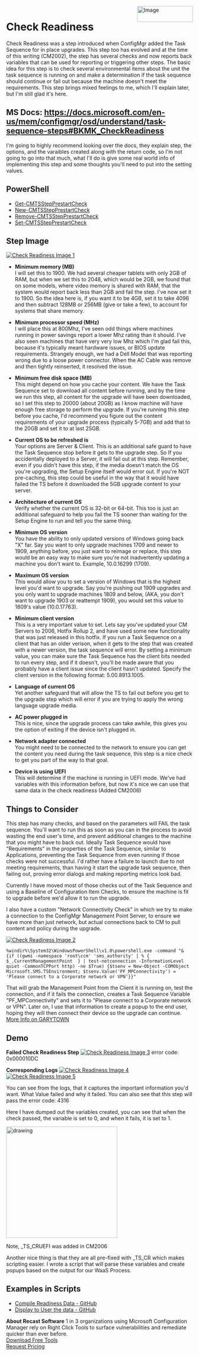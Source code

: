 <img style="float: right;" src="https://docs.recastsoftware.com/media/Recast-Logo-Dark_Horizontal_nav.png"  alt="Image" height="43" width="150">

# Check Readiness

Check Readiness was a step introduced when ConfigMgr added the Task Sequence for in place upgrades.  This step too has evolved and at the time of this writing (CM2002), the step has several checks and now reports back variables that can be used for reporting or triggering other steps.  The basic idea for this step is to check several environmental items about the unit the task sequence is running on and make a determination if the task sequence should continue or fail out because the machine doesn't meet the requirements.  This step brings mixed feelings to me, which I'll explain later, but I'm still glad it's here.

## MS Docs: <https://docs.microsoft.com/en-us/mem/configmgr/osd/understand/task-sequence-steps#BKMK_CheckReadiness>

I'm going to highly recommend looking over the docs, they explain step, the options, and the varaibles created along with the return code, so I'm not going to go into that much, what I'll do is give some real world info of implementing this step and some thoughts you'll need to put into the setting values.

## PowerShell

- [Get-CMTSStepPrestartCheck](https://docs.microsoft.com/en-us/powershell/module/configurationmanager/Get-CMTSStepPrestartCheck?view=sccm-ps)
- [New-CMTSStepPrestartCheck](https://docs.microsoft.com/en-us/powershell/module/configurationmanager/New-CMTSStepPrestartCheck?view=sccm-ps)
- [Remove-CMTSStepPrestartCheck](https://docs.microsoft.com/en-us/powershell/module/configurationmanager/Remove-CMTSStepPrestartCheck?view=sccm-ps)
- [Set-CMTSStepPrestartCheck](https://docs.microsoft.com/en-us/powershell/module/configurationmanager/Set-CMTSStepPrestartCheck?view=sccm-ps)

## Step Image

[![Check Readiness Image 1](media/CheckReadiness01.png)](media/CheckReadiness01.png)

- **Minimum memory (MB)**  
I will set this to 1900.  We had several cheaper tablets with only 2GB of RAM, but when we set this to 2048, which would be 2GB, we found that on some models, where video memory is shared with RAM, that the system would report back less than 2GB and fail the step.  I've now set it to 1900.  So the idea here is, if you want it to be 4GB, set it to take 4096 and then subtract 128MB or 256MB (give or take a few), to account for systems that share memory.

- **Minimum processor speed (MHz)**  
I will place this at 800Mhz, I've seen odd things where machines running in power savings report a lower Mhz rating than it should.  I've also seen machines that have very very low Mhz which I'm glad fail this, because it's typically meant hardware issues, or BIOS update requirements.  Strangely enough, we had a Dell Model that was reporting wrong due to a loose power connector.  When the AC Cable was remove and then tightly reinserted, it resolved the issue.

- **Minimum free disk space (MB)**  
This might depend on how you cache your content.  We have the Task Sequence set to download all content before running, and by the time we run this step, all content for the upgrade will have been downloaded, so I set this step to 20000 (about 20GB) as I know machine will have enough free storage to perform the upgrade.  If you're running this step before you cache, I'd recommend you figure out the content requirements of your upgrade process (typically 5-7GB) and add that to the 20GB and set it to at last 25GB.

- **Current OS to be refreshed is**  
Your options are Server & Client.  This is an additional safe guard to have the Task Sequence stop before it gets to the upgrade step.  So If you accidentally deployed to a Server, it will fail out at this step.  Remember, even if you didn't have this step, if the media doesn't match the OS you're upgrading, the Setup Engine itself would error out.  If you're NOT pre-caching, this step could be useful in the way that it would have failed the TS before it downloaded the 5GB upgrade content to your server.

- **Architecture of current OS**  
Verify whether the current OS is 32-bit or 64-bit.  This too is just an additional safeguard to help you fail the TS sooner than waiting for the Setup Engine to run and tell you the same thing.

- **Minimum OS version**  
You have the ability to only updated versions of Windows going back "X" far.  Say you want to only upgrade machines 1709 and newer to 1909, anything before, you just want to reimage or replace, this step would be an easy way to make sure you're not inadvertently updating a machine you don't want to.  Example, 10.0.16299 (1709).

- **Maximum OS version**  
This would allow you to set a version of Windows that is the highest level you'd want to upgrade.  Say you're pushing out 1909 upgrades and you only want to upgrade machines 1809 and below, (AKA, you don't want to upgrade 1903 or reattempt 1909), you would set this value to 1809's value (10.0.17763).

- **Minimum client version**  
This is a very important value to set.  Lets say you've updated your CM Servers to 2006, Hotfix Rollup 2, and have used some new functionality that was just released in this hotfix. If you run a Task Sequence on a client that has an older verison, when it gets to the step that was created with a newer version, the task sequence will error.  By setting a minimum value, you can make sure the Task Sequence has the client bits needed to run every step, and if it doesn't, you'll be made aware that you probably have a client issue since the client hasn't updated. Specify the client version in the following format: 5.00.8913.1005.

- **Language of current OS**  
Yet another safeguard that will allow the TS to fail out before you get to the upgrade step which will error if you are trying to apply the wrong language upgrade media.

- **AC power plugged in**  
This is nice, since the upgrade process can take awhile, this gives you the option of exiting if the device isn't plugged in.

- **Network adapter connected**  
You might need to be connected to the network to ensure you can get the content you need during the task sequence, this step is a nice check to get you part of the way to that goal.

- **Device is using UEFI**  
This will determine if the machine is running in UEFI mode. We've had variables with this information before, but now it's nice we can use that same data in the check readiness (Added CM2006)

## Things to Consider  

This step has many checks, and based on the parameters will FAIL the task sequence. You'll want to run this as soon as you can in the process to avoid wasting the end user's time, and prevent additional changes to the machine that you might have to back out.  Ideally Task Sequence would have "Requirements" in the properties of the Task Sequence, similar to Applications, preventing the Task Sequence from even running if those checks were not successful.  I'd rather have a failure to launch due to not meeting requirements, than having it start the upgrade task sequence, then failing out, proving error dialogs and making reporting metrics look bad.  

Currently I have moved most of those checks out of the Task Sequence and using a Baseline of Configuration Item Checks, to ensure the machine is fit to upgrade before we'd allow it to run the upgrade.

I also have a custom "Network Connectivity Check" in which we try to make a connection to the ConfigMgr Management Point Server, to ensure we have more than just network, but actual connections back to CM to pull content and policy during the upgrade.

[![Check Readiness Image 2](media/CheckReadiness02.png)](media/CheckReadiness02.png)

```
%windir%\System32\WindowsPowerShell\v1.0\powershell.exe -command "& {if ((gwmi -namespace 'root\ccm' 'sms_authority' | % { $_.CurrentManagementPoint  } | test-netconnection -InformationLevel quiet -CommonTCPPort http) -ne $True) {$tsenv = New-Object -COMObject Microsoft.SMS.TSEnvironment; $tsenv.Value('PF_MPConnectivity') = 'Please connect to a Corporate network or VPN'}}"
```

That will grab the Management Point from the Client it is running on, test the connection, and if it fails the connection, creates a Task Sequence Variable "PF_MPConnectivity" and sets it to "Please connect to a Corporate network or VPN".  Later on, I use that information to create a popup to the end user, hoping they will then connect their device so the upgrade can continue.  [More Info on GARYTOWN](https://garytown.com/waas-1909-ts-download)

## Demo

**Failed Check Readiness Step**
[![Check Readiness Image 3](media/CheckReadiness03.png)](media/CheckReadiness03.png)
error code: 0x000010DC

**Corresponding Logs**
[![Check Readiness Image 4](media/CheckReadiness04.png)](media/CheckReadiness04.png)
[![Check Readiness Image 5](media/CheckReadiness05.png)](media/CheckReadiness05.png)

You can see from the logs, that it captures the important information you'd want.  What Value failed and why it failed.  You can also see that this step will pass the error code: 4316

Here I have dumped out the variables created, you can see that when the check passed, the variable is set to 0, and when it fails, it is set to 1.

<img src="media/CheckReadiness06.png" alt="drawing" width="300"/>

Note,  _TS_CRUEFI was added in CM2006

Another nice thing is that they are all pre-fixed with _TS_CR which makes scripting easier.  I wrote a script that will parse these variables and create popups based on the output for our WaaS Process.

## Examples in Scripts

- [Compile Readiness Data - GitHub](https://github.com/gwblok/garytown/blob/master/WaaS/CompatScan_CheckReadinessResults.ps1)
- [Display to User the data - GitHub](https://github.com/gwblok/garytown/blob/master/WaaS/CompatScan_LaunchCustomDialog.ps1)

**About Recast Software**
1 in 3 organizations using Microsoft Configuration Manager rely on Right Click Tools to surface vulnerabilities and remediate quicker than ever before.  
[Download Free Tools](https://www.recastsoftware.com/?utm_source=cmdocs&utm_medium=referral&utm_campaign=cmdocs#formarea)  
[Request Pricing](https://www.recastsoftware.com/pricing?utm_source=cmdocs&utm_medium=referral&utm_campaign=cmdocs)
